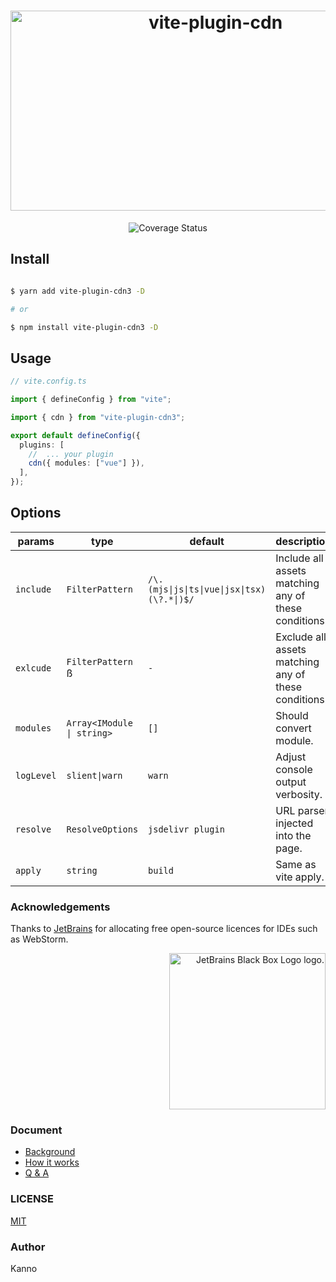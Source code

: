 <h1 align="center">
<img src="https://socialify.git.ci/nonzzz/vite-plugin-cdn/image?description=1&descriptionEditable=A%20Vite%20plugin%20that%20allowed%20you%20replace%20module%20with%20CDN.%20&font=KoHo&language=1&logo=https%3A%2F%2Fcamo.githubusercontent.com%2F61e102d7c605ff91efedb9d7e47c1c4a07cef59d3e1da202fd74f4772122ca4e%2F68747470733a2f2f766974656a732e6465762f6c6f676f2e737667&name=1&pattern=Circuit%20Board&theme=Auto" alt="vite-plugin-cdn" width="640" height="320" />
</h1>

<p align="center">
<img src="https://img.shields.io/codecov/c/github/nonzzz/vite-plugin-cdn?style=for-the-badge" alt="Coverage Status" />
</p>

## Install

```bash

$ yarn add vite-plugin-cdn3 -D

# or

$ npm install vite-plugin-cdn3 -D

```

## Usage

```typescript
// vite.config.ts

import { defineConfig } from "vite";

import { cdn } from "vite-plugin-cdn3";

export default defineConfig({
  plugins: [
    //  ... your plugin
    cdn({ modules: ["vue"] }),
  ],
});
```

## Options

| params     | type                        | default                                     | description                                          |
| ---------- | --------------------------- | ------------------------------------------- | ---------------------------------------------------- |
| `include`  | `FilterPattern`             | `/\.(mjs\|js\|ts\|vue\|jsx\|tsx)(\?.*\|)$/` | Include all assets matching any of these conditions. |
| `exlcude`  | `FilterPattern` ß           | `-`                                         | Exclude all assets matching any of these conditions. |
| `modules`  | `Array<IModule \| string> ` | `[]`                                        | Should convert module.                               |
| `logLevel` | `slient\|warn`              | `warn`                                      | Adjust console output verbosity.                     |
| `resolve`  | `ResolveOptions`            | `jsdelivr plugin`                           | URL parser injected into the page.                   |
| `apply`    | `string`                    | `build`                                     | Same as vite apply.                                  |

### Acknowledgements

Thanks to [JetBrains](https://www.jetbrains.com/) for allocating free open-source licences for IDEs such as WebStorm.

<p align="right">
<img width="250px" height="250px" src="https://resources.jetbrains.com/storage/products/company/brand/logos/jb_square.png" alt="JetBrains Black Box Logo logo.">
</p>

### Document

- [Background](./docs/Background.md)
- [How it works](./docs/How-it-works.md)
- [Q & A](./docs/Q&A.md)

### LICENSE

[MIT](./LICENSE)

### Author

Kanno
